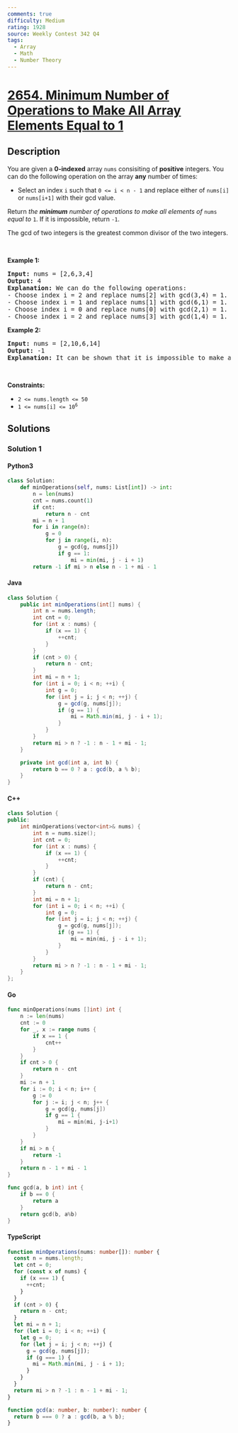 ```yaml
---
comments: true
difficulty: Medium
rating: 1928
source: Weekly Contest 342 Q4
tags:
  - Array
  - Math
  - Number Theory
---
```


<!-- problem:start -->

# [2654. Minimum Number of Operations to Make All Array Elements Equal to 1](https://leetcode.com/problems/minimum-number-of-operations-to-make-all-array-elements-equal-to-1)


## Description

<!-- description:start -->

<p>You are given a <strong>0-indexed</strong>&nbsp;array <code>nums</code> consisiting of <strong>positive</strong> integers. You can do the following operation on the array <strong>any</strong> number of times:</p>

<ul>
	<li>Select an index <code>i</code> such that <code>0 &lt;= i &lt; n - 1</code> and replace either of&nbsp;<code>nums[i]</code> or <code>nums[i+1]</code> with their gcd value.</li>
</ul>

<p>Return <em>the <strong>minimum</strong> number of operations to make all elements of </em><code>nums</code><em> equal to </em><code>1</code>. If it is impossible, return <code>-1</code>.</p>

<p>The gcd of two integers is the greatest common divisor of the two integers.</p>

<p>&nbsp;</p>
<p><strong class="example">Example 1:</strong></p>

<pre>
<strong>Input:</strong> nums = [2,6,3,4]
<strong>Output:</strong> 4
<strong>Explanation:</strong> We can do the following operations:
- Choose index i = 2 and replace nums[2] with gcd(3,4) = 1. Now we have nums = [2,6,1,4].
- Choose index i = 1 and replace nums[1] with gcd(6,1) = 1. Now we have nums = [2,1,1,4].
- Choose index i = 0 and replace nums[0] with gcd(2,1) = 1. Now we have nums = [1,1,1,4].
- Choose index i = 2 and replace nums[3] with gcd(1,4) = 1. Now we have nums = [1,1,1,1].
</pre>

<p><strong class="example">Example 2:</strong></p>

<pre>
<strong>Input:</strong> nums = [2,10,6,14]
<strong>Output:</strong> -1
<strong>Explanation:</strong> It can be shown that it is impossible to make all the elements equal to 1.
</pre>

<p>&nbsp;</p>
<p><strong>Constraints:</strong></p>

<ul>
	<li><code>2 &lt;= nums.length &lt;= 50</code></li>
	<li><code>1 &lt;= nums[i] &lt;= 10<sup>6</sup></code></li>
</ul>

<!-- description:end -->

## Solutions

<!-- solution:start -->

### Solution 1

<!-- tabs:start -->

#### Python3

```python
class Solution:
    def minOperations(self, nums: List[int]) -> int:
        n = len(nums)
        cnt = nums.count(1)
        if cnt:
            return n - cnt
        mi = n + 1
        for i in range(n):
            g = 0
            for j in range(i, n):
                g = gcd(g, nums[j])
                if g == 1:
                    mi = min(mi, j - i + 1)
        return -1 if mi > n else n - 1 + mi - 1
```

#### Java

```java
class Solution {
    public int minOperations(int[] nums) {
        int n = nums.length;
        int cnt = 0;
        for (int x : nums) {
            if (x == 1) {
                ++cnt;
            }
        }
        if (cnt > 0) {
            return n - cnt;
        }
        int mi = n + 1;
        for (int i = 0; i < n; ++i) {
            int g = 0;
            for (int j = i; j < n; ++j) {
                g = gcd(g, nums[j]);
                if (g == 1) {
                    mi = Math.min(mi, j - i + 1);
                }
            }
        }
        return mi > n ? -1 : n - 1 + mi - 1;
    }

    private int gcd(int a, int b) {
        return b == 0 ? a : gcd(b, a % b);
    }
}
```

#### C++

```cpp
class Solution {
public:
    int minOperations(vector<int>& nums) {
        int n = nums.size();
        int cnt = 0;
        for (int x : nums) {
            if (x == 1) {
                ++cnt;
            }
        }
        if (cnt) {
            return n - cnt;
        }
        int mi = n + 1;
        for (int i = 0; i < n; ++i) {
            int g = 0;
            for (int j = i; j < n; ++j) {
                g = gcd(g, nums[j]);
                if (g == 1) {
                    mi = min(mi, j - i + 1);
                }
            }
        }
        return mi > n ? -1 : n - 1 + mi - 1;
    }
};
```

#### Go

```go
func minOperations(nums []int) int {
	n := len(nums)
	cnt := 0
	for _, x := range nums {
		if x == 1 {
			cnt++
		}
	}
	if cnt > 0 {
		return n - cnt
	}
	mi := n + 1
	for i := 0; i < n; i++ {
		g := 0
		for j := i; j < n; j++ {
			g = gcd(g, nums[j])
			if g == 1 {
				mi = min(mi, j-i+1)
			}
		}
	}
	if mi > n {
		return -1
	}
	return n - 1 + mi - 1
}

func gcd(a, b int) int {
	if b == 0 {
		return a
	}
	return gcd(b, a%b)
}
```

#### TypeScript

```ts
function minOperations(nums: number[]): number {
  const n = nums.length;
  let cnt = 0;
  for (const x of nums) {
    if (x === 1) {
      ++cnt;
    }
  }
  if (cnt > 0) {
    return n - cnt;
  }
  let mi = n + 1;
  for (let i = 0; i < n; ++i) {
    let g = 0;
    for (let j = i; j < n; ++j) {
      g = gcd(g, nums[j]);
      if (g === 1) {
        mi = Math.min(mi, j - i + 1);
      }
    }
  }
  return mi > n ? -1 : n - 1 + mi - 1;
}

function gcd(a: number, b: number): number {
  return b === 0 ? a : gcd(b, a % b);
}
```

<!-- tabs:end -->

<!-- solution:end -->

<!-- problem:end -->
